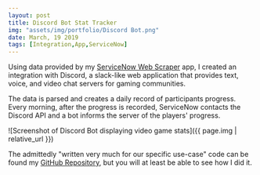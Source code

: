 ```yaml
---
layout: post
title: Discord Bot Stat Tracker
img: "assets/img/portfolio/Discord Bot.png"
date: March, 19 2019
tags: [Integration,App,ServiceNow]
---
```


Using data provided by my [ServiceNow Web Scraper](/2019/03/19/servicenow-web-scraper.html) app, I created an integration with Discord, a slack-like web application that provides text, voice, and video chat servers for gaming communities.<!--endexcerpt-->

The data is parsed and creates a daily record of participants progress. Every morning, after the progress is recorded, ServiceNow contacts the Discord API and a bot informs the server of the players' progress.

![Screenshot of Discord Bot displaying video game stats]({{ page.img | relative_url }})

The admittedly "written very much for our specific use-case" code can be found my [GitHub Repository](https://github.com/earlduque/The-Division-2-Discord-Tracker), but you will at least be able to see how I did it.